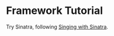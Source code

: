 # Framework Tutorial

Try Sinatra, following [Singing with Sinatra](http://code.tutsplus.com/tutorials/singing-with-sinatra--net-18965).
